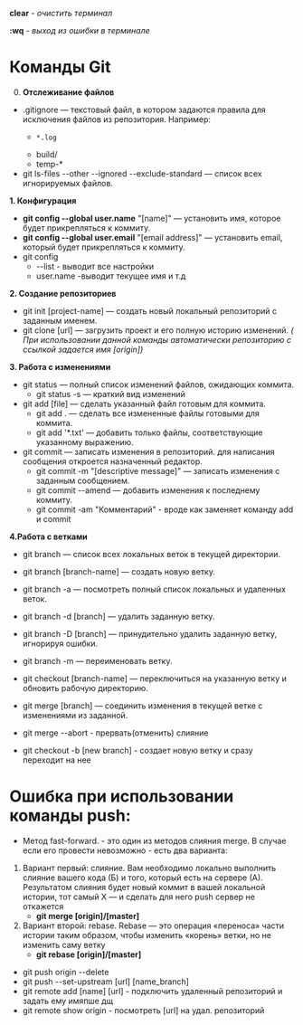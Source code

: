**clear** - *очистить терминал*

**:wq** - *выход из ошибки в терминале*
# Команды Git
0. __Отслеживание файлов__
* .gitignore — текстовый файл, в котором задаются правила для исключения файлов из репозитория. Например:
  * 	*.log
  *	build/
  *	temp-*
* git ls-files --other --ignored --exclude-standard — список всех игнорируемых файлов.

 __1. Конфигурация__
* __git config --global user.name__ "[name]" — установить имя, которое будет прикрепляться к коммиту.
* __git config --global user.email__ "[email address]" — установить email, который будет прикрепляться к коммиту.
* git config 
     * --list - выводит все настройки
     * user.name -выводит текущее имя и т.д

__2. Создание репозиториев__
* git init [project-name] — создать новый локальный репозиторий с заданным именем.
* git clone [url] — загрузить проект и его полную историю изменений. _( При использовании данной команды автоматически репозиторию с cсылкой задается имя [origin])_

__3. Работа с изменениями__
* git status — полный список изменений файлов, ожидающих коммита.
     * git status -s — краткий вид изменений
* git add [file] — сделать указанный файл готовым для коммита.
     * git add . — сделать все измененные файлы готовыми для коммита.
     * git add '*.txt' — добавить только файлы, соответствующие указанному выражению.
* git commit — записать изменения в репозиторий. для написания   сообщения откроется назначенный редактор.
     * git commit -m "[descriptive message]" — записать изменения с заданным сообщением.
     * git commit --amend — добавить изменения к последнему коммиту.
     * git commit -am "Комментарий" - вроде как заменяет команду add и commit

__4.Работа с ветками__
* git branch — список всех локальных веток в текущей директории.
* git branch [branch-name] — создать новую ветку.
* git branch -a — посмотреть полный список локальных и удаленных веток.
* git branch -d [branch] — удалить заданную ветку.
* git branch -D [branch] — принудительно удалить заданную ветку, игнорируя ошибки.
* git branch -m <oldname> <newname> — переименовать ветку.
* git checkout [branch-name] — переключиться на указанную ветку и обновить рабочую директорию.
* git merge [branch] — соединить изменения в текущей ветке с изменениями из заданной.
* git merge --abort - прервать(отменить) слияние

* git checkout -b [new branch] - создает новую ветку и сразу переходит на нее



# Ошибка при использовании команды push:
* Метод fast-forward. - это один из методов слияния merge. В случае если его провести невозможно -  есть два варианта:
 1. Вариант первый: слияние. Вам необходимо локально выполнить слияние вашего кода (Б) и того, который есть на сервере (А). Результатом слияния будет новый коммит в вашей локальной истории, тот самый Х — и сделать для него push сервер не откажется
      * __git merge [origin]/[master]__
 2. Вариант второй: rebase. Rebase — это операция «переноса» части истории таким образом, чтобы изменить «корень» ветки, но не изменить саму ветку
      * __git rebase  [origin]/[master]__




* git push origin --delete <branchName>
* git push --set-upstream [url] [name_branch] 
* git remote add [name] [url] - подключить удаленный репозиторий и задать ему имяпше дщ
* git remote show origin - посмотреть [url] на удал. репозиторий

